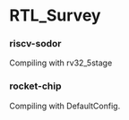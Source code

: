 # RTL_Survey

### riscv-sodor
Compiling with rv32_5stage
### rocket-chip
Compiling with DefaultConfig.
